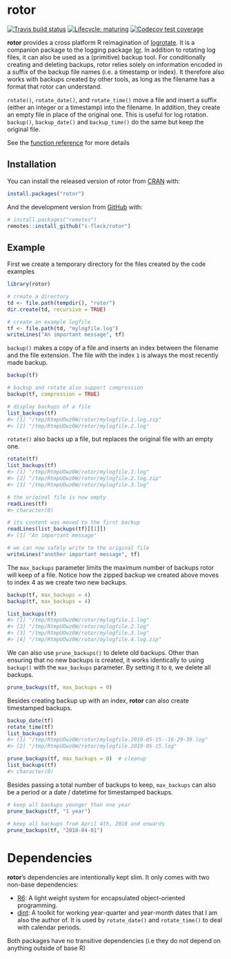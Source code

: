 
<!-- README.md is generated from README.Rmd. Please edit that file -->

# rotor

<!-- badges: start -->

[![Travis build
status](https://travis-ci.org/s-fleck/rotor.svg?branch=master)](https://travis-ci.org/s-fleck/rotor)
[![Lifecycle:
maturing](https://img.shields.io/badge/lifecycle-maturing-blue.svg)](https://www.tidyverse.org/lifecycle/#maturing)
[![Codecov test
coverage](https://codecov.io/gh/s-fleck/rotor/branch/master/graph/badge.svg)](https://codecov.io/gh/s-fleck/rotor?branch=master)
<!-- badges: end -->

**rotor** provides a cross platform R reimagination of
[logrotate](https://linux.die.net/man/8/logrotate). It is a companion
package to the logging package [lgr](https://github.com/s-fleck/lgr). In
addition to rotating log files, it can also be used as a (primitive)
backup tool. For conditionally creating and deleting backups, rotor
relies solely on information encoded in a suffix of the backup file
names (i.e. a timestamp or index). It therefore also works with backups
created by other tools, as long as the filename has a format that rotor
can understand.

`rotate()`, `rotate_date()`, and `rotate_time()` move a file and insert
a suffix (either an integer or a timestamp) into the filename. In
addition, they create an empty file in place of the original one. This
is useful for log rotation. `backup()`, `backup_date()` and
`backup_time()` do the same but keep the original file.

See the [function
reference](https://s-fleck.github.io/rotor/reference/index.html) for
more details

## Installation

You can install the released version of rotor from
[CRAN](https://CRAN.R-project.org) with:

``` r
install.packages("rotor")
```

And the development version from [GitHub](https://github.com/) with:

``` r
# install.packages("remotes")
remotes::install_github("s-fleck/rotor")
```

## Example

First we create a temporary directory for the files created by the code
examples

``` r
library(rotor)

# create a directory
td <- file.path(tempdir(), "rotor")
dir.create(td, recursive = TRUE)

# create an example logfile
tf <- file.path(td, "mylogfile.log")
writeLines("An important message", tf)
```

`backup()` makes a copy of a file and inserts an index between the
filename and the file extension. The file with the index `1` is always
the most recently made backup.

``` r
backup(tf)

# backup and rotate also support compression
backup(tf, compression = TRUE) 

# display backups of a file
list_backups(tf)  
#> [1] "/tmp/RtmpUOwz0W/rotor/mylogfile.1.log.zip"
#> [2] "/tmp/RtmpUOwz0W/rotor/mylogfile.2.log"
```

`rotate()` also backs up a file, but replaces the original file with an
empty one.

``` r
rotate(tf)
list_backups(tf)
#> [1] "/tmp/RtmpUOwz0W/rotor/mylogfile.1.log"    
#> [2] "/tmp/RtmpUOwz0W/rotor/mylogfile.2.log.zip"
#> [3] "/tmp/RtmpUOwz0W/rotor/mylogfile.3.log"

# the original file is now empty
readLines(tf)
#> character(0)

# its content was moved to the first backup
readLines(list_backups(tf)[[1]])
#> [1] "An important message"

# we can now safely write to the original file
writeLines("another important message", tf)
```

The `max_backups` parameter limits the maximum number of backups rotor
will keep of a file. Notice how the zipped backup we created above moves
to index 4 as we create two new backups.

``` r
backup(tf, max_backups = 4)
backup(tf, max_backups = 4)

list_backups(tf)
#> [1] "/tmp/RtmpUOwz0W/rotor/mylogfile.1.log"    
#> [2] "/tmp/RtmpUOwz0W/rotor/mylogfile.2.log"    
#> [3] "/tmp/RtmpUOwz0W/rotor/mylogfile.3.log"    
#> [4] "/tmp/RtmpUOwz0W/rotor/mylogfile.4.log.zip"
```

We can also use `prune_backups()` to delete old backups. Other than
ensuring that no new backups is created, it works identically to using
`backup()` with the `max_backups` parameter. By setting it to `0`, we
delete all backups.

``` r
prune_backups(tf, max_backups = 0)
```

Besides creating backup up with an index, **rotor** can also create
timestamped backups.

``` r
backup_date(tf)
rotate_time(tf)
list_backups(tf)
#> [1] "/tmp/RtmpUOwz0W/rotor/mylogfile.2019-05-15--16-29-39.log"
#> [2] "/tmp/RtmpUOwz0W/rotor/mylogfile.2019-05-15.log"
```

``` r
prune_backups(tf, max_backups = 0)  # cleanup
list_backups(tf)
#> character(0)
```

Besides passing a total number of backups to keep, `max_backups` can
also be a period or a date / datetime for timestamped backups.

``` r
# keep all backups younger than one year
prune_backups(tf, "1 year") 
  
# keep all backups from April 4th, 2018 and onwards
prune_backups(tf, "2018-04-01")  
```

# Dependencies

**rotor**’s dependencies are intentionally kept slim. It only comes with
two non-base dependencies:

  - [R6](https://github.com/r-lib/R6): A light weight system for
    encapsulated object-oriented programming.
  - [dint](https://github.com/s-fleck/dint): A toolkit for working
    year-quarter and year-month dates that I am also the author of. It
    is used by `rotate_date()` and `rotate_time()` to deal with calendar
    periods.

Both packages have no transitive dependencies (i.e they do not depend on
anything outside of base R)
